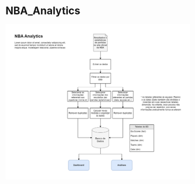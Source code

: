 # NBA_Analytics

![pipeline](https://github.com/viniciusbelchior0/NBA_Analytics/blob/main/references/diagrama_nba-analytics.drawio.png)
